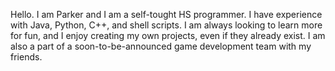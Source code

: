 Hello. I am Parker and I am a self-tought HS programmer. 
I have experience with Java, Python, C++, and shell scripts. 
I am always looking to learn more for fun, and I enjoy creating my own projects, even if they already exist.
I am also a part of a soon-to-be-announced game development team with my friends.
